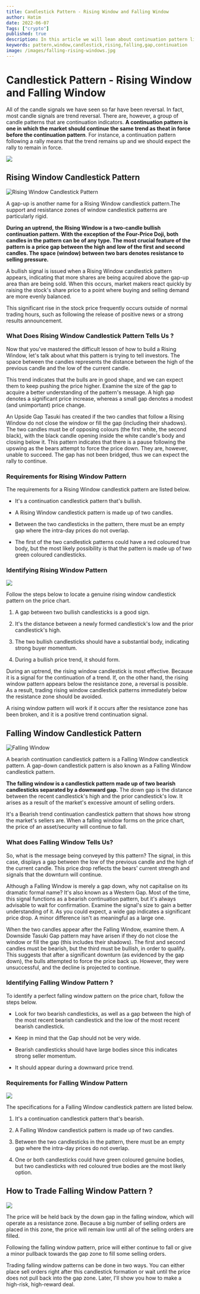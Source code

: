 ```yaml
---
title: Candlestick Pattern - Rising Window and Falling Window
author: Hatim
date: 2022-06-07
Tags: ["crypto"]
published: true
description: In this article we will lean about continuation pattern like Rising Window and Falling Window
keywords: pattern,window,candlestick,rising,falling,gap,continuation
image: /images/falling-rising-windows.jpg
---
```


# Candlestick Pattern - Rising Window and Falling Window

All of the candle signals we have seen so far have been reversal. In fact, most candle signals are trend reversal. There are, however, a group of candle patterns that are continuation indicators. **A continuation pattern is one in which the market should continue the same trend as theat in force before the continuation pattern**. For instance, a continuation pattern following a rally means that the trend remains up and we should expect the rally to remain in force.

![](./maxresdefault.jpg)

## Rising Window Candlestick Pattern

![Rising Window Candlestick Pattern](./EXAMPLE-1.jpg)

A gap-up is another name for a Rising Window candlestick pattern.The support and resistance zones of window candlestick patterns are particularly rigid.

**During an uptrend, the Rising Window is a two-candle bullish continuation pattern. With the exception of the Four-Price Doji, both candles in the pattern can be of any type. The most crucial feature of the pattern is a price gap between the high and low of the first and second candles. The space (window) between two bars denotes resistance to selling pressure.**

A bullish signal is issued when a Rising Window candlestick pattern appears, indicating that more shares are being acquired above the gap-up area than are being sold.
When this occurs, market makers react quickly by raising the stock's share price to a point where buying and selling demand are more evenly balanced.

This significant rise in the stock price frequently occurs outside of normal trading hours, such as following the release of positive news or a strong results announcement.

### What Does Rising Window Candlestick Pattern Tells Us ?

Now that you've mastered the difficult lesson of how to build a Rising Window, let's talk about what this pattern is trying to tell investors. The space between the candles represents the distance between the high of the previous candle and the low of the current candle.

This trend indicates that the bulls are in good shape, and we can expect them to keep pushing the price higher. Examine the size of the gap to acquire a better understanding of the pattern's message. A high gap denotes a significant price increase, whereas a small gap denotes a modest (and unimportant) price change.

An Upside Gap Tasuki has created if the two candles that follow a Rising Window do not close the window or fill the gap (including their shadows). The two candles must be of opposing colours (the first white, the second black), with the black candle opening inside the white candle's body and closing below it. This pattern indicates that there is a pause following the upswing as the bears attempt to force the price down. They are, however, unable to succeed. The gap has not been bridged, thus we can expect the rally to continue.

### Requirements for Rising Window Pattern

The requirements for a Rising Window candlestick pattern are listed below.

- It's a continuation candlestick pattern that's bullish.

- A Rising Window candlestick pattern is made up of two candles.

- Between the two candlesticks in the pattern, there must be an empty gap where the intra-day prices do not overlap.

- The first of the two candlestick patterns could have a red coloured true body, but the most likely possibility is that the pattern is made up of two green coloured candlesticks.

### Identifying Rising Window Pattern

![](./rising_window_high_prob_case.png)

Follow the steps below to locate a genuine rising window candlestick pattern on the price chart.

1. A gap between two bullish candlesticks is a good sign.

2. It's the distance between a newly formed candlestick's low and the prior candlestick's high.

3. The two bullish candlesticks should have a substantial body, indicating strong buyer momentum.

4. During a bullish price trend, it should form.

During an uptrend, the rising window candlestick is most effective. Because it is a signal for the continuation of a trend. If, on the other hand, the rising window pattern appears below the resistance zone, a reversal is possible. As a result, trading rising window candlestick patterns immediately below the resistance zone should be avoided.

A rising window pattern will work if it occurs after the resistance zone has been broken, and it is a positive trend continuation signal.

## Falling Window Candlestick Pattern

![Falling Window](./falling-rising-windows.jpg)

A bearish continuation candlestick pattern is a Falling Window candlestick pattern.
A gap-down candlestick pattern is also known as a Falling Window candlestick pattern.

**The falling window is a candlestick pattern made up of two bearish candlesticks separated by a downward gap.** The down gap is the distance between the recent candlestick's high and the prior candlestick's low. It arises as a result of the market's excessive amount of selling orders.

It's a Bearish trend continuation candlestick pattern that shows how strong the market's sellers are. When a falling window forms on the price chart, the price of an asset/security will continue to fall.

### What does Falling Window Tells Us?

So, what is the message being conveyed by this pattern?
The signal, in this case, displays a gap between the low of the previous candle and the high of the current candle. This price drop reflects the bears' current strength and signals that the downturn will continue.

Although a Falling Window is merely a gap down, why not capitalise on its dramatic formal name? It's also known as a Western Gap. Most of the time, this signal functions as a bearish continuation pattern, but it's always advisable to wait for confirmation. Examine the signal's size to gain a better understanding of it. As you could expect, a wide gap indicates a significant price drop. A minor difference isn't as meaningful as a large one.

When the two candles appear after the Falling Window, examine them. A Downside Tasuki Gap pattern may have arisen if they do not close the window or fill the gap (this includes their shadows). The first and second candles must be bearish, but the third must be bullish, in order to qualify. This suggests that after a significant downturn (as evidenced by the gap down), the bulls attempted to force the price back up. However, they were unsuccessful, and the decline is projected to continue.

### Identifying Falling Window Pattern ?

To identify a perfect falling window pattern on the price chart, follow the steps below.

- Look for two bearish candlesticks, as well as a gap between the high of the most recent bearish candlestick and the low of the most recent bearish candlestick.
- Keep in mind that the Gap should not be very wide.

- Bearish candlesticks should have large bodies since this indicates strong seller momentum.

- It should appear during a downward price trend.

### Requirements for Falling Window Pattern

![](./Falling-3-details-768x415.png)

The specifications for a Falling Window candlestick pattern are listed below.

1. It's a continuation candlestick pattern that's bearish.

2. A Falling Window candlestick pattern is made up of two candles.

3. Between the two candlesticks in the pattern, there must be an empty gap where the intra-day prices do not overlap.

4. One or both candlesticks could have green coloured genuine bodies, but two candlesticks with red coloured true bodies are the most likely option.

## How to Trade Falling Window Pattern ?

![](./WindowInADowntrendChartExample-copy.jpg)

The price will be held back by the down gap in the falling window, which will operate as a resistance zone. Because a big number of selling orders are placed in this zone, the price will remain low until all of the selling orders are filled.

Following the falling window pattern, price will either continue to fall or give a minor pullback towards the gap zone to fill some selling orders.

Trading falling window patterns can be done in two ways. You can either place sell orders right after this candlestick formation or wait until the price does not pull back into the gap zone. Later, I'll show you how to make a high-risk, high-reward deal.
